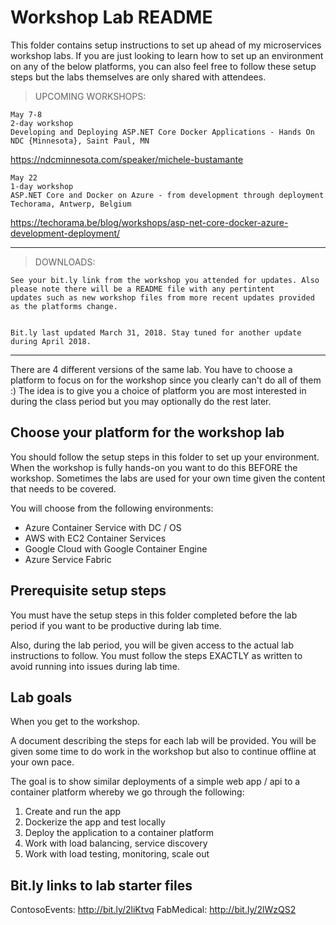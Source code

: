 # Workshop Lab README
This folder contains setup instructions to set up ahead of my microservices workshop labs.
If you are just looking to learn how to set up an environment on any of the below platforms, you can also feel free to follow these setup steps but the labs themselves are only shared with attendees.

> UPCOMING WORKSHOPS: 

```text
May 7-8
2-day workshop
Developing and Deploying ASP.NET Core Docker Applications - Hands On
NDC {Minnesota}, Saint Paul, MN
```
https://ndcminnesota.com/speaker/michele-bustamante

```text
May 22
1-day workshop
ASP.NET Core and Docker on Azure - from development through deployment
Techorama, Antwerp, Belgium
```
https://techorama.be/blog/workshops/asp-net-core-docker-azure-development-deployment/

-----

> DOWNLOADS: 

```text
See your bit.ly link from the workshop you attended for updates. Also please note there will be a README file with any pertintent
updates such as new workshop files from more recent updates provided as the platforms change. 


Bit.ly last updated March 31, 2018. Stay tuned for another update during April 2018.
```

-----

There are 4 different versions of the same lab. You have to choose a platform to focus on for the workshop since you clearly can't do all of them :) 
The idea is to give you a choice of platform you are most interested in during the class period but you may optionally do the rest later.

## Choose your platform for the workshop lab
You should follow the setup steps in this folder to set up your environment. When the workshop is fully hands-on you want to do this BEFORE the workshop. Sometimes the labs are used for your own time given the content that needs to be covered.

You will choose from the following environments:
* Azure Container Service with DC / OS
* AWS with EC2 Container Services
* Google Cloud with Google Container Engine 
* Azure Service Fabric

## Prerequisite setup steps
You must have the setup steps in this folder completed before the lab period if you want to be productive during lab time.

Also, during the lab period, you will be given access to the actual lab instructions to follow.
You must follow the steps EXACTLY as written to avoid running into issues during lab time. 

## Lab goals
When you get to the workshop.

A document describing the steps for each lab will be provided. You will be given some time to do work in the workshop but also to continue offline at your own pace. 

The goal is to show similar deployments of a simple web app / api to a container platform whereby we go through the following:
1. Create and run the app
2. Dockerize the app and test locally
3. Deploy the application to a container platform
4. Work with load balancing, service discovery
5. Work with load testing, monitoring, scale out

## Bit.ly links to lab starter files
ContosoEvents: http://bit.ly/2liKtvq
FabMedical: http://bit.ly/2lWzQS2
